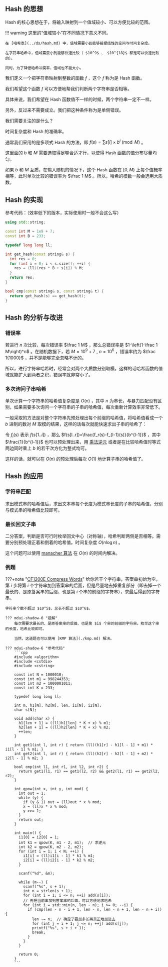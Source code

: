 ## Hash 的思想

Hash 的核心思想在于，将输入映射到一个值域较小、可以方便比较的范围。

!!! warning
    这里的“值域较小”在不同情况下意义不同。
    
    在 [哈希表](../ds/hash.md) 中，值域需要小到能够接受线性的空间与时间复杂度。
    
    在字符串哈希中，值域需要小到能够快速比较（ $10^9$ 、 $10^{18}$ 都是可以快速比较的）。
    
    同时，为了降低哈希冲突率，值域也不能太小。

我们定义一个把字符串映射到整数的函数 $f$ ，这个 $f$ 称为是 Hash 函数。

我们希望这个函数 $f$ 可以方便地帮我们判断两个字符串是否相等。

具体来说，我们希望在 Hash 函数值不一样的时候，两个字符串一定不一样。

另外，反过来不需要成立。我们把这种条件称为是单侧错误。

我们需要关注的是什么？

时间复杂度和 Hash 的准确率。

通常我们采用的是多项式 Hash 的方法，即 $f(s) = \sum s[i] \times b^i \pmod M$ 。

这里面的 $b$ 和 $M$ 需要选取得足够合适才行，以使得 Hash 函数的值分布尽量均匀。

如果 $b$ 和 $M$ 互质，在输入随机的情况下，这个 Hash 函数在 $[0,M)$ 上每个值概率相等，此时单次比较的错误率为 $\frac 1 M$ 。所以，哈希的模数一般会选用大质数。

## Hash 的实现

参考代码：（效率低下的版本，实际使用时一般不会这么写）

```cpp
using std::string;

const int M = 1e9 + 7;
const int B = 233;

typedef long long ll;

int get_hash(const string& s) {
  int res = 0;
  for (int i = 0; i < s.size(); ++i) {
    res = (ll)(res * B + s[i]) % M;
  }
  return res;
}

bool cmp(const string& s, const string& t) {
  return get_hash(s) == get_hash(t);
}
```

## Hash 的分析与改进

### 错误率

若进行 $n$ 次比较，每次错误率 $\frac 1 M$ ，那么总错误率是 $1-\left(1-\frac 1 M\right)^n$ 。在随机数据下，若 $M=10^9 + 7$ , $n=10^6$ ，错误率约为 $\frac 1{1000}$ ，并不是能够完全忽略不计的。

所以，进行字符串哈希时，经常会对两个大质数分别取模，这样的话哈希函数的值域就能扩大到两者之积，错误率就非常小了。

### 多次询问子串哈希

单次计算一个字符串的哈希值复杂度是 $O(n)$ ，其中 $n$ 为串长，与暴力匹配没有区别，如果需要多次询问一个字符串的子串的哈希值，每次重新计算效率非常低下。

一般采取的方法是对整个字符串先预处理出每个前缀的哈希值，将哈希值看成一个 $b$ 进制的数对 $M$ 取模的结果，这样的话每次就能快速求出子串的哈希了：

令 $f_i(s)$ 表示 $f(s[1..i])$ ，那么 $f(s[l..r])=\frac{f_r(s)-f_{l-1}(s)}{b^{l-1}}$ ，其中 $\frac{1}{b^{l-1}}$ 也可以预处理出来，用 [乘法逆元](../math/inverse.md) 或者是在比较哈希值时等式两边同时乘上 $b$ 的若干次方化为整式均可。

这样的话，就可以在 $O(n)$ 的预处理后每次 $O(1)$ 地计算子串的哈希值了。

## Hash 的应用

### 字符串匹配

求出模式串的哈希值后，求出文本串每个长度为模式串长度的子串的哈希值，分别与模式串的哈希值比较即可。

### 最长回文子串

二分答案，判断是否可行时枚举回文中心（对称轴），哈希判断两侧是否相等。需要分别预处理正着和倒着的哈希值。时间复杂度 $O(n\log n)$ 。

这个问题可以使用 [manacher 算法](./manacher.md) 在 $O(n)$ 的时间内解决。

### 例题

???+note "[CF1200E Compress Words](http://codeforces.com/contest/1200/problem/E)"
    给你若干个字符串，答案串初始为空。第 $i$ 步将第 $i$ 个字符串加到答案串的后面，但是尽量地去掉重复部分（即去掉一个最长的、是原答案串的后缀、也是第 $i$ 个串的前缀的字符串），求最后得到的字符串。
    
    字符串个数不超过 $10^5$，总长不超过 $10^6$。
    
    ??? mdui-shadow-6 "题解"
        每次需要求最长的、是原答案串的后缀、也是第 $i$ 个串的前缀的字符串。枚举这个串的长度，哈希比较即可。
        
        当然，这道题也可以使用 [KMP 算法](./kmp.md) 解决。
    
    ??? mdui-shadow-6 "参考代码"
        ```cpp
        #include <algorithm>
        #include <cstdio>
        #include <cstring>
        
        const int N = 1000010;
        const int m1 = 998244353;
        const int m2 = 1000001011;
        const int K = 233;
        
        typedef long long ll;
        
        int m, h1[N], h2[N], len, i1[N], i2[N];
        char s[N];
        
        void add(char x) {
          h1[len + 1] = ((ll)h1[len] * K + x) % m1;
          h2[len + 1] = ((ll)h2[len] * K + x) % m2;
          ++len;
        }
        
        int get1(int l, int r) { return (ll)(h1[r] - h1[l - 1] + m1) * i1[l - 1] % m1; }
        int get2(int l, int r) { return (ll)(h2[r] - h2[l - 1] + m2) * i2[l - 1] % m2; }
        
        bool cmp(int l1, int r1, int l2, int r2) {
          return get1(l1, r1) == get1(l2, r2) && get2(l1, r1) == get2(l2, r2);
        }
        
        int qpow(int x, int y, int mod) {
          int out = 1;
          while (y) {
            if (y & 1) out = (ll)out * x % mod;
            x = (ll)x * x % mod;
            y >>= 1;
          }
          return out;
        }
        
        int main() {
          i1[0] = i2[0] = 1;
          int k1 = qpow(K, m1 - 2, m1);  // 求逆元
          int k2 = qpow(K, m2 - 2, m2);
          for (int i = 1; i < N; ++i) {
            i1[i] = (ll)i1[i - 1] * k1 % m1;
            i2[i] = (ll)i2[i - 1] * k2 % m2;
          }
        
          scanf("%d", &m);
        
          while (m--) {
            scanf("%s", s + 1);
            int n = strlen(s + 1);
            for (int i = 1; i <= n; ++i) add(s[i]);
            // 先把当前串加到答案串的后面，可以方便地求哈希
            for (int i = std::min(n, len - n); i >= 0; --i) {
              if (cmp(len - n - i + 1, len - n, len - n + 1, len - n + i)) {
                len -= n;  // 确定了要加多长再真正地加进去
                for (int j = i + 1; j <= n; ++j) add(s[j]);
                printf("%s", s + i + 1);
                break;
              }
            }
          }
        
          return 0;
        }
        ```
